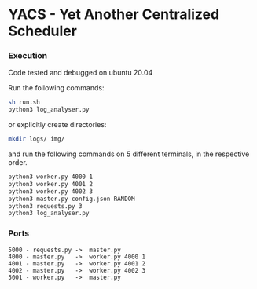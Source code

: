 # YACS - Yet Another Centralized Scheduler

### Execution
Code tested and debugged on ubuntu 20.04  

Run the following commands:

```sh
sh run.sh
python3 log_analyser.py
```
or explicitly create directories:
```sh
mkdir logs/ img/
```
and run the following commands on 5 different terminals, in the respective order.  

```sh
python3 worker.py 4000 1
python3 worker.py 4001 2
python3 worker.py 4002 3
python3 master.py config.json RANDOM
python3 requests.py 3
python3 log_analyser.py 
```


### Ports 
```
5000 - requests.py ->  master.py  
4000 - master.py   ->  worker.py 4000 1  
4001 - master.py   ->  worker.py 4001 2  
4002 - master.py   ->  worker.py 4002 3
5001 - worker.py   ->  master.py
```  
